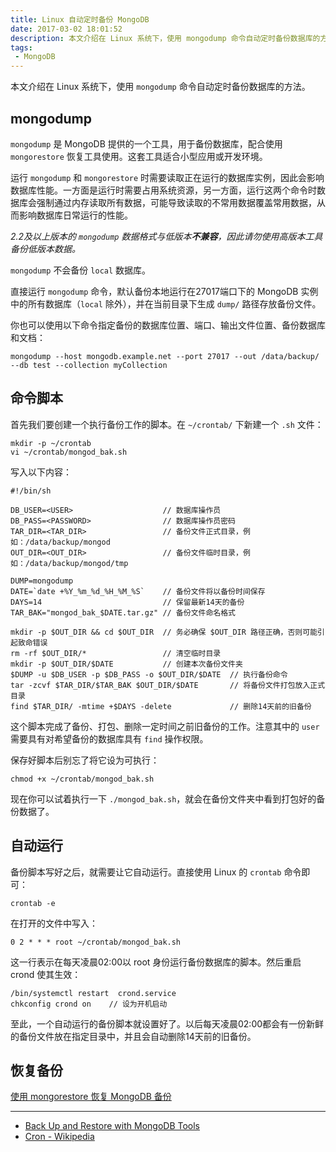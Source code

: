 ```yaml
---
title: Linux 自动定时备份 MongoDB
date: 2017-03-02 18:01:52
description: 本文介绍在 Linux 系统下，使用 mongodump 命令自动定时备份数据库的方法。
tags:
 - MongoDB
---
```


本文介绍在 Linux 系统下，使用 `mongodump` 命令自动定时备份数据库的方法。

## mongodump

`mongodump` 是 MongoDB 提供的一个工具，用于备份数据库，配合使用 `mongorestore` 恢复工具使用。这套工具适合小型应用或开发环境。

运行 `mongodump` 和 `mongorestore` 时需要读取正在运行的数据库实例，因此会影响数据库性能。一方面是运行时需要占用系统资源，另一方面，运行这两个命令时数据库会强制通过内存读取所有数据，可能导致读取的不常用数据覆盖常用数据，从而影响数据库日常运行的性能。

*2.2及以上版本的 `mongodump` 数据格式与低版本**不兼容**，因此请勿使用高版本工具备份低版本数据。*

`mongodump` 不会备份 `local` 数据库。

直接运行 `mongodump` 命令，默认备份本地运行在27017端口下的 MongoDB 实例中的所有数据库（`local` 除外），并在当前目录下生成 `dump/` 路径存放备份文件。

你也可以使用以下命令指定备份的数据库位置、端口、输出文件位置、备份数据库和文档：

```
mongodump --host mongodb.example.net --port 27017 --out /data/backup/ --db test --collection myCollection
```

## 命令脚本

首先我们要创建一个执行备份工作的脚本。在 `~/crontab/` 下新建一个 `.sh` 文件：

```
mkdir -p ~/crontab
vi ~/crontab/mongod_bak.sh
```

写入以下内容：

```
#!/bin/sh

DB_USER=<USER>                    // 数据库操作员
DB_PASS=<PASSWORD>                // 数据库操作员密码
TAR_DIR=<TAR_DIR>                 // 备份文件正式目录，例如：/data/backup/mongod
OUT_DIR=<OUT_DIR>                 // 备份文件临时目录，例如：/data/backup/mongod/tmp

DUMP=mongodump
DATE=`date +%Y_%m_%d_%H_%M_%S`    // 备份文件将以备份时间保存
DAYS=14                           // 保留最新14天的备份
TAR_BAK="mongod_bak_$DATE.tar.gz" // 备份文件命名格式

mkdir -p $OUT_DIR && cd $OUT_DIR  // 务必确保 $OUT_DIR 路径正确，否则可能引起致命错误
rm -rf $OUT_DIR/*                 // 清空临时目录
mkdir -p $OUT_DIR/$DATE           // 创建本次备份文件夹
$DUMP -u $DB_USER -p $DB_PASS -o $OUT_DIR/$DATE  // 执行备份命令
tar -zcvf $TAR_DIR/$TAR_BAK $OUT_DIR/$DATE       // 将备份文件打包放入正式目录
find $TAR_DIR/ -mtime +$DAYS -delete             // 删除14天前的旧备份
```

这个脚本完成了备份、打包、删除一定时间之前旧备份的工作。注意其中的 `user` 需要具有对希望备份的数据库具有 `find` 操作权限。

保存好脚本后别忘了将它设为可执行：

```
chmod +x ~/crontab/mongod_bak.sh
```

现在你可以试着执行一下 `./mongod_bak.sh`，就会在备份文件夹中看到打包好的备份数据了。

## 自动运行

备份脚本写好之后，就需要让它自动运行。直接使用 Linux 的 `crontab` 命令即可：

```
crontab -e
```

在打开的文件中写入：

```
0 2 * * * root ~/crontab/mongod_bak.sh
```

这一行表示在每天凌晨02:00以 root 身份运行备份数据库的脚本。然后重启 crond 使其生效：

```
/bin/systemctl restart  crond.service
chkconfig crond on    // 设为开机启动
```

至此，一个自动运行的备份脚本就设置好了。以后每天凌晨02:00都会有一份新鲜的备份文件放在指定目录中，并且会自动删除14天前的旧备份。

## 恢复备份

[使用 mongorestore 恢复 MongoDB 备份](https://brickyang.github.io/2017/04/11/%E4%BD%BF%E7%94%A8-mongorestore-%E6%81%A2%E5%A4%8D-MongoDB-%E5%A4%87%E4%BB%BD/)

***

- [Back Up and Restore with MongoDB Tools](https://docs.mongodb.com/manual/tutorial/backup-and-restore-tools/)
- [Cron - Wikipedia](https://zh.wikipedia.org/zh-hans/Cron)